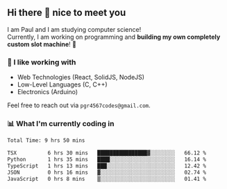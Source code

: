 ## Hi there 👋 nice to meet you

I am Paul and I am studying computer science!  
Currently, I am working on programming and **building my own completely custom slot machine**! 🎰

### 🔭 I like working with
- Web Technologies (React, SolidJS, NodeJS)
- Low-Level Languages (C, C++)
- Electronics (Arduino)

Feel free to reach out via `pgr4567codes@gmail.com`.

### 📊 What I'm currently coding in
<!--START_SECTION:waka-->

```txt
Total Time: 9 hrs 50 mins

TSX          6 hrs 30 mins   ████████████████▓░░░░░░░░   66.12 %
Python       1 hrs 35 mins   ████░░░░░░░░░░░░░░░░░░░░░   16.14 %
TypeScript   1 hrs 13 mins   ███░░░░░░░░░░░░░░░░░░░░░░   12.42 %
JSON         0 hrs 16 mins   ▓░░░░░░░░░░░░░░░░░░░░░░░░   02.74 %
JavaScript   0 hrs 8 mins    ▒░░░░░░░░░░░░░░░░░░░░░░░░   01.41 %
```

<!--END_SECTION:waka-->
